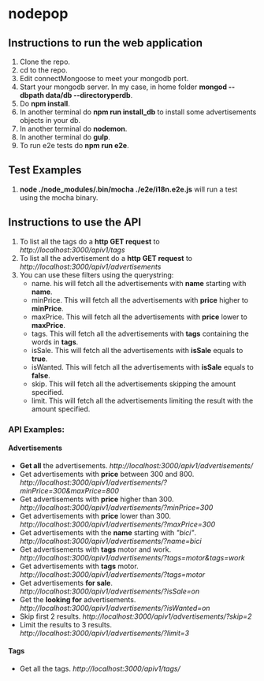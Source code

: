 # nodepop

## Instructions to run the web application

1. Clone the repo.
2. cd to the repo.
3. Edit connectMongoose to meet your mongodb port.
4. Start your mongodb server. In my case, in home folder **mongod --dbpath data/db --directoryperdb**.
5. Do **npm install**.
6. In another terminal do **npm run install_db** to install some advertisements objects in your db.
7. In another terminal do **nodemon**.
8. In another terminal do **gulp**.
9. To run e2e tests do **npm run e2e**.

## Test Examples
1. **node ./node_modules/.bin/mocha ./e2e/i18n.e2e.js** will run a test using the mocha binary.

## Instructions to use the API

1. To list all the tags do a **http GET request** to *http://localhost:3000/apiv1/tags*
2. To list all the advertisement do a **http GET request** to *http://localhost:3000/apiv1/advertisements*
3. You can use these filters using the querystring:
    - name. his will fetch all the advertisements with **name** starting with **name**.
    - minPrice. This will fetch all the advertisements with **price** higher to **minPrice**.
    - maxPrice. This will fetch all the advertisements with **price** lower to **maxPrice**.
    - tags. This will fetch all the advertisements with **tags** containing the words in **tags**.
    - isSale. This will fetch all the advertisements with **isSale** equals to **true**.
    - isWanted. This will fetch all the advertisements with **isSale** equals to **false**.
    - skip. This will fetch all the advertisements skipping the amount specified.
    - limit. This will fetch all the advertisements limiting the result with the amount specified.

### API Examples:
#### Advertisements
- **Get all** the advertisements.
    *http://localhost:3000/apiv1/advertisements/*
- Get advertisements with **price** between 300 and 800.
    *http://localhost:3000/apiv1/advertisements/?minPrice=300&maxPrice=800*
- Get advertisements with **price** higher than 300.
    *http://localhost:3000/apiv1/advertisements/?minPrice=300*
- Get advertisements with **price** lower than 300.
    *http://localhost:3000/apiv1/advertisements/?maxPrice=300*
- Get advertisements with the **name** starting with *"bici"*.
    *http://localhost:3000/apiv1/advertisements/?name=bici*
- Get advertisements with **tags** motor and work.
    *http://localhost:3000/apiv1/advertisements/?tags=motor&tags=work*
- Get advertisements with **tags** motor.
    *http://localhost:3000/apiv1/advertisements/?tags=motor*
- Get advertisements **for sale**.
    *http://localhost:3000/apiv1/advertisements/?isSale=on*
- Get the **looking for** advertisements.
    *http://localhost:3000/apiv1/advertisements/?isWanted=on*
- Skip first 2 results.
    *http://localhost:3000/apiv1/advertisements/?skip=2*
- Limit the results to 3 results.
    *http://localhost:3000/apiv1/advertisements/?limit=3*

#### Tags
- Get all the tags.
    *http://localhost:3000/apiv1/tags/*

